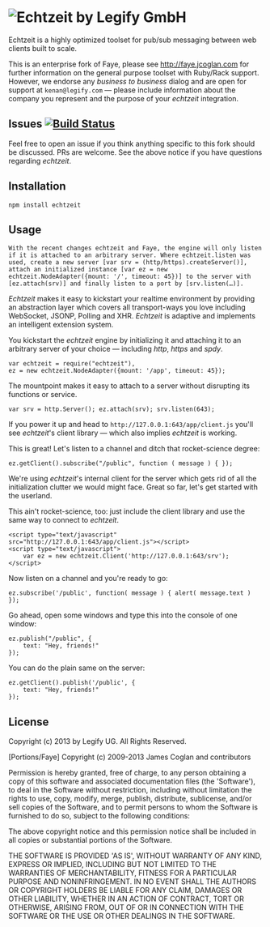 ![Echtzeit by Legify GmbH](http://data.sly.mn/PK6E/echtzeit.png)
===========

Echtzeit is a highly optimized toolset for pub/sub messaging between web clients built to scale.

This is an enterprise fork of Faye, please see http://faye.jcoglan.com for further information on the general purpose toolset with Ruby/Rack support. However, we endorse any *business to business* dialog and are open for support at `kenan@legify.com` — please include information about the company you represent and the purpose of your *echtzeit* integration.

Issues [![Build Status](https://travis-ci.org/Legify/echtzeit.png)](https://travis-ci.org/Legify/echtzeit)
------------

Feel free to open an issue if you think anything specific to this fork should be discussed. PRs are welcome. See the above notice if you have questions regarding *echtzeit*.


Installation
------------

  `npm install echtzeit`

Usage
------------

	With the recent changes echtzeit and Faye, the engine will only listen if it is attached to an arbitrary server. Where echtzeit.listen was used, create a new server [var srv = (http/https).createServer()], attach an initialized instance [var ez = new echtzeit.NodeAdapter({mount: '/', timeout: 45})] to the server with [ez.attach(srv)] and finally listen to a port by [srv.listen(…)].

*Echtzeit* makes it easy to kickstart your realtime environment by providing an abstraction layer which covers all transport-ways you love including WebSocket, JSONP, Polling and XHR. *Echtzeit* is adaptive and implements an intelligent extension system.

You kickstart the *echtzeit* engine by initializing it and attaching it to an arbitrary server of your choice — including *http*, *https* and *spdy*.

	var echtzeit = require("echtzeit"),
	ez = new echtzeit.NodeAdapter({mount: '/app', timeout: 45});

The mountpoint makes it easy to attach to a server without disrupting its functions or service.

	var srv = http.Server(); ez.attach(srv); srv.listen(643);

If you power it up and head to `http://127.0.0.1:643/app/client.js` you'll see *echtzeit*'s client library — which also implies *echtzeit* is working.

This is great! Let's listen to a channel and ditch that rocket-science degree:

	ez.getClient().subscribe("/public", function ( message ) { });

We're using *echtzeit*'s internal client for the server which gets rid of all the initialization clutter we would might face. Great so far, let's get started with the userland.

This ain't rocket-science, too: just include the client library and use the same way to connect to *echtzeit*.

	<script type="text/javascript" src="http://127.0.0.1:643/app/client.js"></script>
	<script type="text/javascript">
		var ez = new echtzeit.Client('http://127.0.0.1:643/srv');
	</script>

Now listen on a channel and you're ready to go:

	ez.subscribe('/public', function( message ) { alert( message.text ) });

Go ahead, open some windows and type this into the console of one window:

	ez.publish("/public", {
		text: "Hey, friends!"
	});

You can do the plain same on the server:

	ez.getClient().publish('/public', {
		text: "Hey, friends!"
	});

License
------------

Copyright (c) 2013 by Legify UG. All Rights Reserved.

[Portions/Faye] Copyright (c) 2009-2013 James Coglan and contributors

Permission is hereby granted, free of charge, to any person obtaining a copy of
this software and associated documentation files (the 'Software'), to deal in
the Software without restriction, including without limitation the rights to use,
copy, modify, merge, publish, distribute, sublicense, and/or sell copies of the
Software, and to permit persons to whom the Software is furnished to do so,
subject to the following conditions:

The above copyright notice and this permission notice shall be included in all
copies or substantial portions of the Software.

THE SOFTWARE IS PROVIDED 'AS IS', WITHOUT WARRANTY OF ANY KIND, EXPRESS OR
IMPLIED, INCLUDING BUT NOT LIMITED TO THE WARRANTIES OF MERCHANTABILITY, FITNESS
FOR A PARTICULAR PURPOSE AND NONINFRINGEMENT. IN NO EVENT SHALL THE AUTHORS OR
COPYRIGHT HOLDERS BE LIABLE FOR ANY CLAIM, DAMAGES OR OTHER LIABILITY, WHETHER
IN AN ACTION OF CONTRACT, TORT OR OTHERWISE, ARISING FROM, OUT OF OR IN
CONNECTION WITH THE SOFTWARE OR THE USE OR OTHER DEALINGS IN THE SOFTWARE.
